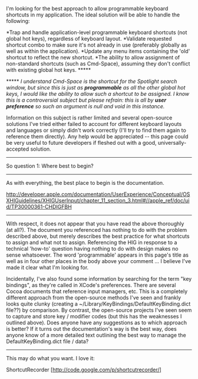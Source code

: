 

I'm looking for the best approach to allow programmable keyboard shortcuts in my application. The ideal solution will be able to handle the following:


*Trap and handle application-level programmable keyboard shortcuts (not global hot keys), regardless of keyboard layout.
*Validate requested shortcut combo to make sure it's not already in use (preferably globally as well as within the application).
*Update any menu items containing the 'old' shortcut to reflect the new shortcut.
*The ability to allow assignment of non-standard shortcuts (such as     Cmd-Space), assuming they don't conflict with existing global hot keys. *****


***** *I understand     Cmd-Space is the shortcut for the Spotlight search window, but since this is just as **programmable** as all the other global hot keys, I would like the ability to allow such a shortcut to be assigned. I know this is a controversial subject but please refrain: this is all by **user preference** so such an argument is null and void in this instance.*

Information on this subject is rather limited and several open-source solutions I've tried either failed to account for different keyboard layouts and languages or simply didn't work correctly (I'll try to find them again to reference them directly). Any help would be appreciated -- this page could be very useful to future developers if fleshed out with a good, universally-accepted solution.

----

So question 1: Where best to begin?

---- 
As with everything, the best place to begin is the documentation.

http://developer.apple.com/documentation/UserExperience/Conceptual/OSXHIGuidelines/XHIGUserInput/chapter_11_section_3.html#//apple_ref/doc/uid/TP30000361-CHDIGFBH

----

With respect, it does not appear that you have read the above thoroughly (at all?). The document you referenced has nothing to do with the problem described above, but merely describes the best practice for what shortcuts to assign and what not to assign. Referencing the HIG in response to a technical 'how-to' question having nothing to do with design makes no sense whatsoever. The word 'programmable' appears in this page's title as well as in four other places in the body above your comment ... I believe I've made it clear what I'm looking for.

Incidentally, I've also found some information by searching for the term "key bindings", as they're called in XCode's preferences. There are several Cocoa documents that reference input managers, etc. This is a completely different approach from the open-source methods I've seen and frankly looks quite clunky (creating a ~/Library/KeyBindings/DefaultKeyBinding.dict file??) by comparison. By contrast, the open-source projects I've seen seem to capture and store key / modifier codes (but this has the weaknesses I outlined above). Does anyone have any suggestions as to which approach is better? If it turns out the documentation's way is the best way, does anyone know of a more detailed text outlining the best way to manage the DefaultKeyBinding.dict file / data?

----

This may do what you want. I love it:

ShortcutRecorder [http://code.google.com/p/shortcutrecorder/]
